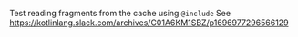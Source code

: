 Test reading fragments from the cache using `@include`
See https://kotlinlang.slack.com/archives/C01A6KM1SBZ/p1696977296566129